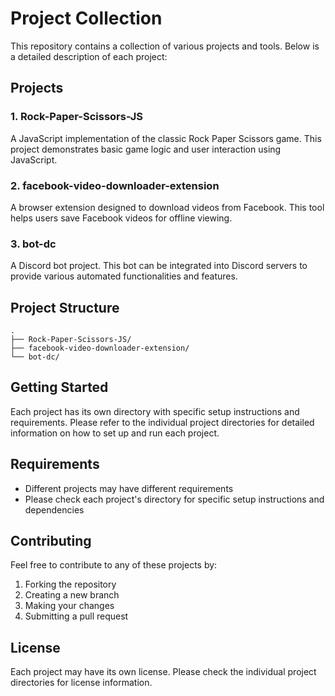 # Project Collection

This repository contains a collection of various projects and tools. Below is a detailed description of each project:

## Projects

### 1. Rock-Paper-Scissors-JS
A JavaScript implementation of the classic Rock Paper Scissors game. This project demonstrates basic game logic and user interaction using JavaScript.

### 2. facebook-video-downloader-extension
A browser extension designed to download videos from Facebook. This tool helps users save Facebook videos for offline viewing.

### 3. bot-dc
A Discord bot project. This bot can be integrated into Discord servers to provide various automated functionalities and features.

## Project Structure
```
.
├── Rock-Paper-Scissors-JS/
├── facebook-video-downloader-extension/
└── bot-dc/
```

## Getting Started
Each project has its own directory with specific setup instructions and requirements. Please refer to the individual project directories for detailed information on how to set up and run each project.

## Requirements
- Different projects may have different requirements
- Please check each project's directory for specific setup instructions and dependencies

## Contributing
Feel free to contribute to any of these projects by:
1. Forking the repository
2. Creating a new branch
3. Making your changes
4. Submitting a pull request

## License
Each project may have its own license. Please check the individual project directories for license information. 